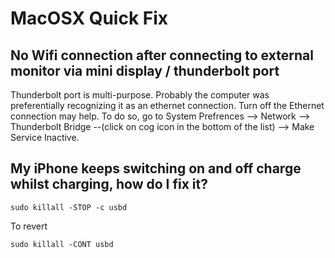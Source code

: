 # MacOSX  Quick Fix

## No Wifi connection after connecting to external monitor via mini display / thunderbolt port

Thunderbolt port is multi-purpose. Probably the computer was preferentially recognizing it as an ethernet connection. Turn off the Ethernet connection may help. To do so, go to System Prefrences --> Network --> Thunderbolt Bridge --(click on cog icon in the bottom of the list) --> Make Service Inactive.

## My iPhone keeps switching on and off charge whilst charging, how do I fix it?

`sudo killall -STOP -c usbd`

To revert

`sudo killall -CONT usbd`
